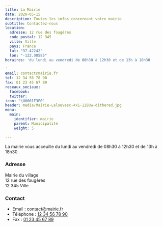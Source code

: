 ```yaml
---
title: La Mairie
date: 2020-05-15
description: Toutes les infos concernant votre mairie
subtitle: Contactez-nous
location:
  adresse: 12 rue des fougères
  code_postal: 12 345
  ville: Ville
  pays: France
  lat: "37.42242"
  lon: "-122.08585"
horaires: 'du lundi au vendredi de 08h30 à 12h30 et de 13h à 18h30

'
email: contact@mairie.fr
tel: 12 34 56 78 90
fax: 01 23 45 67 89
reseaux_sociaux:
  facebook: 
  twitter: 
icon: "\U0001F3E0"
header: media/Mairie-Lalouvesc-4x1-1280w-dithered.jpg
menu:
  main:
    identifier: mairie
    parent: Municipalité
    weight: 5

---
```

La mairie vous acceuille du lundi au vendredi de 08h30 à 12h30 et de 13h à 18h30.

### Adresse

Mairie du village <br>
12 rue des fougères <br>
12 345 Ville

### Contact

- Email : [contact@mairie.fr](mailto:contact@mairie.fr)
- Téléphone : [12 34 56 78 90](tel:+331234567890)
- Fax : [01 23 45 67 89](fax:+330123456789)